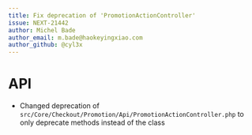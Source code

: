 ```yaml
---
title: Fix deprecation of 'PromotionActionController'
issue: NEXT-21442
author: Michel Bade
author_email: m.bade@haokeyingxiao.com
author_github: @cyl3x
---
```

# API
* Changed deprecation of `src/Core/Checkout/Promotion/Api/PromotionActionController.php` to only deprecate methods instead of the class
